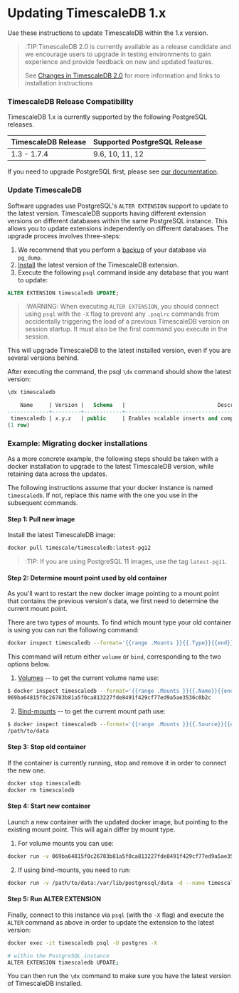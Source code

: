 # Updating TimescaleDB 1.x [](update)

Use these instructions to update TimescaleDB within the 1.x version.

>:TIP:TimescaleDB 2.0 is currently available as a release candidate and we encourage
>users to upgrade in testing environments to gain experience and provide feedback on 
>new and updated features.
>
>See [Changes in TimescaleDB 2.0][changes-in-2.0] for more information and links to installation 
>instructions

### TimescaleDB Release Compatibility

TimescaleDB 1.x is currently supported by the following PostgreSQL releases.

 TimescaleDB Release |   Supported PostgreSQL Release
 --------------------|-------------------------------
 1.3 - 1.7.4         | 9.6, 10, 11, 12

If you need to upgrade PostgreSQL first, please see [our documentation][upgrade-pg].

### Update TimescaleDB

Software upgrades use PostgreSQL's `ALTER EXTENSION` support to update to the
latest version. TimescaleDB supports having different extension
versions on different databases within the same PostgreSQL instance. This
allows you to update extensions independently on different databases. The
upgrade process involves three-steps:

1. We recommend that you perform a [backup][] of your database via `pg_dump`.
1. [Install][] the latest version of the TimescaleDB extension.
1. Execute the following `psql` command inside any database that you want to
   update:

```sql
ALTER EXTENSION timescaledb UPDATE;
```

>:WARNING: When executing `ALTER EXTENSION`, you should connect using `psql`
with the `-X` flag to prevent any `.psqlrc` commands from accidentally
triggering the load of a previous TimescaleDB version on session startup. 
It must also be the first command you execute in the session. 
<!-- -->

This will upgrade TimescaleDB to the latest installed version, even if you
are several versions behind.

After executing the command, the psql `\dx` command should show the latest version:

```sql
\dx timescaledb

    Name     | Version |   Schema   |                             Description
-------------+---------+------------+---------------------------------------------------------------------
 timescaledb | x.y.z   | public     | Enables scalable inserts and complex queries for time-series data
(1 row)
```

### Example: Migrating docker installations [](update-docker)

As a more concrete example, the following steps should be taken with a docker
installation to upgrade to the latest TimescaleDB version, while
retaining data across the updates.

The following instructions assume that your docker instance is named
`timescaledb`. If not, replace this name with the one you use in the subsequent
commands.

#### Step 1: Pull new image [](update-docker-1)
Install the latest TimescaleDB image:

```bash
docker pull timescale/timescaledb:latest-pg12
```
>:TIP: If you are using PostgreSQL 11 images, use the tag `latest-pg11`.

#### Step 2: Determine mount point used by old container [](update-docker-2)
As you'll want to restart the new docker image pointing to a mount point
that contains the previous version's data, we first need to determine
the current mount point.

There are two types of mounts. To find which mount type your old container is
using you can run the following command:
```bash
docker inspect timescaledb --format='{{range .Mounts }}{{.Type}}{{end}}'
```
This command will return either `volume` or `bind`, corresponding
to the two options below.

1. [Volumes][volumes] -- to get the current volume name use:
```bash
$ docker inspect timescaledb --format='{{range .Mounts }}{{.Name}}{{end}}'
069ba64815f0c26783b81a5f0ca813227fde8491f429cf77ed9a5ae3536c0b2c
```

2. [Bind-mounts][bind-mounts] -- to get the current mount path use:
```bash
$ docker inspect timescaledb --format='{{range .Mounts }}{{.Source}}{{end}}'
/path/to/data
```

#### Step 3: Stop old container [](update-docker-3)
If the container is currently running, stop and remove it in order to connect
the new one.

```bash
docker stop timescaledb
docker rm timescaledb
```

#### Step 4: Start new container [](update-docker-4)
Launch a new container with the updated docker image, but pointing to
the existing mount point. This will again differ by mount type.

1. For volume mounts you can use:
```bash
docker run -v 069ba64815f0c26783b81a5f0ca813227fde8491f429cf77ed9a5ae3536c0b2c:/var/lib/postgresql/data -d --name timescaledb -p 5432:5432 timescale/timescaledb
```

2. If using bind-mounts, you need to run:
```bash
docker run -v /path/to/data:/var/lib/postgresql/data -d --name timescaledb -p 5432:5432 timescale/timescaledb
```


#### Step 5: Run ALTER EXTENSION [](update-docker-5)
Finally, connect to this instance via `psql` (with the `-X` flag) and execute the `ALTER` command
as above in order to update the extension to the latest version:

```bash
docker exec -it timescaledb psql -U postgres -X

# within the PostgreSQL instance
ALTER EXTENSION timescaledb UPDATE;
```

You can then run the `\dx` command to make sure you have the
latest version of TimescaleDB installed.

[changes-in-2.0]: /v2.0/release-notes/changes-in-timescaledb-2
[upgrade-pg]: /update-timescaledb/upgrade-pg
[update-tsdb-1]: /update-timescaledb/update-db-1
[update-tsdb-2]: /v2.0/update-timescaledb/update-db-2
[pg_upgrade]: https://www.postgresql.org/docs/current/static/pgupgrade.html
[backup]: /using-timescaledb/backup
[Install]: /getting-started/installation
[telemetry]: /using-timescaledb/telemetry
[volumes]: https://docs.docker.com/engine/admin/volumes/volumes/
[bind-mounts]: https://docs.docker.com/engine/admin/volumes/bind-mounts/
